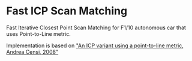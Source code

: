 # Fast ICP Scan Matching
Fast Iterative Closest Point Scan Matching for F1/10 autonomous car that uses Point-to-Line metric. 

Implementation is based on ["An ICP variant using a point-to-line metric, Andrea Censi, 2008"](http://citeseerx.ist.psu.edu/viewdoc/download?doi=10.1.1.329.6781&rep=rep1&type=pdf)

